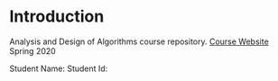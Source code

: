 # Introduction 
Analysis and Design of Algorithms course repository.
[Course Website](http://sauleh.github.io/ad98)
Spring 2020

Student Name:
Student Id: